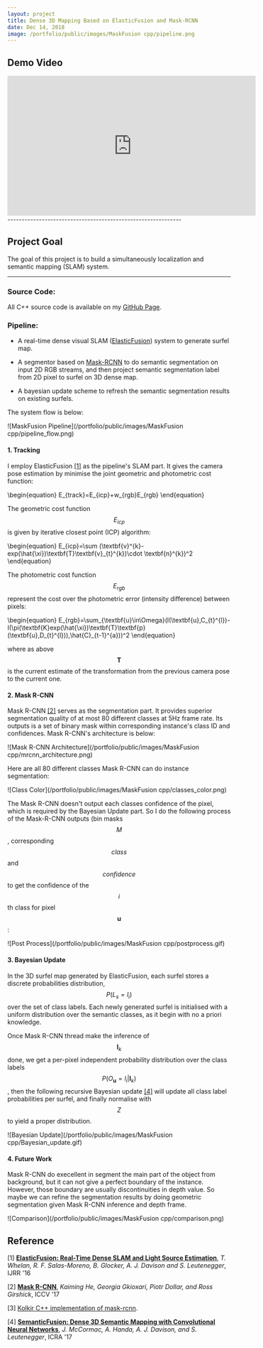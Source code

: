 ```yaml
---
layout: project
title: Dense 3D Mapping Based on ElasticFusion and Mask-RCNN
date: Dec 14, 2018
image: /portfolio/public/images/MaskFusion cpp/pipeline.png
---
```


## Demo Video

<iframe width="560" height="315" src="https://www.youtube.com/embed/9d0Szh7lkns" frameborder="0" allow="accelerometer; autoplay; encrypted-media; gyroscope; picture-in-picture" allowfullscreen></iframe>
-------------------------------------------------------------
     
## Project Goal
The goal of this project is to build a simultaneously localization and semantic mapping (SLAM) system.
     
-------------------------------------------------------------

### Source Code:
All C++ source code is available on my [GitHub Page](https://github.com/msr-peng/maskfusion_cpp).

### Pipeline:
- A real-time dense visual SLAM ([ElasticFusion](https://github.com/mp3guy/ElasticFusion)) system to generate surfel map.

- A segmentor based on [Mask-RCNN](https://www.youtube.com/watch?v=OOT3UIXZztE) to do semantic segmentation on input 2D RGB streams, and then project semantic segmentation label from 2D pixel to surfel on 3D dense map.

- A bayesian update scheme to refresh the semantic segmentation results on existing surfels.
     
The system flow is below:
     
![MaskFusion Pipeline](/portfolio/public/images/MaskFusion cpp/pipeline_flow.png)
     
#### 1. Tracking
I employ ElasticFusion [[1]](http://www.thomaswhelan.ie/Whelan16ijrr.pdf) as the pipeline's SLAM part. It gives the camera pose estimation by minimise the joint geometric and photometric cost function:
     
\begin{equation}
E_{track}=E_{icp}+w_{rgb}E_{rgb}
\end{equation}
     
The geometric cost function $$ E_{icp} $$ is given by iterative closest point (ICP) algorithm:
     
\begin{equation}
E_{icp}=\sum (\textbf{v}^{k}-exp(\hat{\xi})\textbf{T}\textbf{v}_{t}^{k})\cdot \textbf{n}^{k})^2
\end{equation}
     
The photometric cost function $$ E_{rgb} $$ represent the cost over the photometric error (intensity difference) between pixels:
     
\begin{equation}
E_{rgb}=\sum_{\textbf{u}\in\Omega}(I(\textbf{u},C_{t}^{l})-I(\pi(\textbf{K}exp(\hat{\xi})\textbf{T}\textbf{p}(\textbf{u},D_{t}^{l})),\hat{C}_{t-1}^{a}))^2
\end{equation}
     
where as above $$ \textbf{T} $$ is the current estimate of the transformation from the previous camera pose to the current one.
     
#### 2. Mask R-CNN
Mask R-CNN [[2]](https://research.fb.com/wp-content/uploads/2017/08/maskrcnn.pdf) serves as the segmentation part. It provides superior segmentation quality of at most 80 different classes at 5Hz frame rate. Its outputs is a set of binary mask within corresponding instance's class ID and confidences. Mask R-CNN's architecture is below:
     
![Mask R-CNN Architecture](/portfolio/public/images/MaskFusion cpp/mrcnn_architecture.png)
     
Here are all 80 different classes Mask R-CNN can do instance segmentation:
     
![Class Color](/portfolio/public/images/MaskFusion cpp/classes_color.png)
     
The Mask R-CNN doesn't output each classes confidence of the pixel, which is required by the Bayesian Update part. So I do the following process of the Mask-R-CNN outputs (bin masks $$ M $$, corresponding $$ class $$ and $$ confidence $$ to get the confidence of the $$i$$ th class for pixel $$\textbf{u}$$:
     
![Post Process](/portfolio/public/images/MaskFusion cpp/postprocess.gif)
     
#### 3. Bayesian Update
In the 3D surfel map generated by ElasticFusion, each surfel stores a discrete probabilities distribution, $$ P(L_s=l_i) $$ over the set of class labels. Each newly generated surfel is initialised with a uniform distribution over the semantic classes, as it begin with no a priori knowledge.

Once Mask R-CNN thread make the inference of $$ \textbf{I}_k $$ done, we get a per-pixel independent probability distribution over the class labels $$ P(O_{\textbf{u}}=l_{i} \vert \textbf{I}_{k}) $$, then the following recursive Bayesian update [[4]](http://wp.doc.ic.ac.uk/bjm113/wp-content/uploads/sites/113/2017/07/SemanticFusion_ICRA17_CameraReady.pdf) will update all class label probabilities per surfel, and finally normalise with $$ Z $$ to yield a proper distribution.
     
![Bayesian Update](/portfolio/public/images/MaskFusion cpp/Bayesian_update.gif)

#### 4. Future Work
Mask R-CNN do execellent in segment the main part of the object from background, but it can not give a perfect boundary of the instance. However, those boundary are usually discontinuities in depth value. So maybe we can refine the segmentation results by doing geometric segmentation given Mask R-CNN inference and depth frame.
     
![Comparison](/portfolio/public/images/MaskFusion cpp/comparison.png)

## Reference
[1] **[ElasticFusion: Real-Time Dense SLAM and Light Source Estimation](http://www.thomaswhelan.ie/Whelan16ijrr.pdf)**, *T. Whelan, R. F. Salas-Moreno, B. Glocker, A. J. Davison and S. Leutenegger*, IJRR '16
     
[2] **[Mask R-CNN](https://research.fb.com/wp-content/uploads/2017/08/maskrcnn.pdf)**, *Kaiming He, Georgia Gkioxari, Piotr Dollar, and Ross Girshick*, ICCV '17
     
[3] [Kolkir C++ implementation of mask-rcnn](https://github.com/Kolkir/mlcpp/tree/master/mask_rcnn_pytorch).
     
[4] **[SemanticFusion: Dense 3D Semantic Mapping with Convolutional Neural Networks](http://wp.doc.ic.ac.uk/bjm113/wp-content/uploads/sites/113/2017/07/SemanticFusion_ICRA17_CameraReady.pdf)**, *J. McCormac, A. Handa, A. J. Davison, and S. Leutenegger*, ICRA '17
